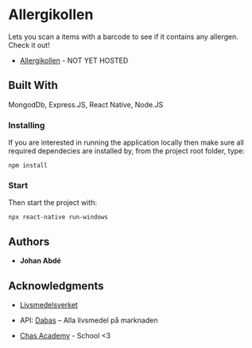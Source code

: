 # Allergikollen
Lets you scan a items with a barcode to see if it contains any allergen.
Check it out!

* [Allergikollen](/) - NOT YET HOSTED

## Built With

MongodDb, Express.JS, React Native, Node.JS

### Installing

If you are interested in running the application locally then make sure all required dependecies are installed by,
from the project root folder, type:

```
npm install
```

### Start

Then start the project with:

```
npx react-native run-windows
```

## Authors

* **Johan Abdé**


## Acknowledgments

* [Livsmedelsverket](https://www.livsmedelsverket.se/)

* API: [Dabas](https://www.dabas.com/) – Alla livsmedel på marknaden

* [Chas Academy](https://chasacademy.se/) - School <3
